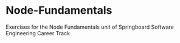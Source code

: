 # Node-Fundamentals
Exercises for the Node Fundamentals unit of Springboard Software Engineering Career Track
